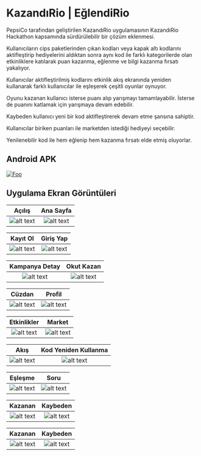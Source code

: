 # KazandıRio | EğlendiRio

PepsiCo tarafından geliştirilen KazandıRio uygulamasının KazandıRio Hackathon kapsamında sürdürülebilir bir çözüm eklenmesi.

Kullanıcıların cips paketlerinden çıkan kodları veya kapak altı kodlarını aktifleştirip hediyelerini aldıktan sonra aynı kod ile farklı kategorilerde olan etkinliklere katılarak puan kazanma, eğlenme ve bilgi kazanma fırsatı yakalıyor.

Kullanıcılar aktifleştirilmiş kodlarını etkinlik akış ekranında yeniden kullanarak farklı kullanıcılar ile eşleşerek çeşitli oyunlar oynuyor.

Oyunu kazanan kullanıcı isterse puanı alıp yarışmayı tamamlayabilir. İsterse de puanını katlamak için yarışmaya devam edebilir.

Kaybeden kullanıcı yeni bir kod aktifleştirerek devam etme şansına sahiptir.

Kullanıcılar biriken puanları ile marketden istediği hediyeyi seçebilir.

Yenilenebilir kod ile hem eğlenip hem kazanma fırsatı elde etmiş oluyorlar.

## Android APK

[![Foo](/screenshot/android.png)](https://drive.google.com/file/d/1UWC6wghJ1uj-WjxRvmWLn5Jg-4BSV4M3/view?usp=sharing)

## Uygulama Ekran Görüntüleri

Açılış             |  Ana Sayfa
:-------------------------:|:-------------------------:
![alt text](/screenshot/splash.png "Açılış") | ![alt text](/screenshot/home.png "Market")

Kayıt Ol             |  Giriş Yap
:-------------------------:|:-------------------------:
![alt text](/screenshot/register.png "Kayıt Ol") | ![alt text](/screenshot/login.png "Giriş Yap")

Kampanya Detay             |  Okut Kazan
:-------------------------:|:-------------------------:
![alt text](/screenshot/campaignDetail.png "Kampanya Detay ") | ![alt text](/screenshot/codeRedeem.png "Okut Kazan")

Cüzdan                     |  Profil
:-------------------------:|:-------------------------:
![alt text](/screenshot/wallet.png "Cüzdan") | ![alt text](/screenshot/profile.png "Profil")

Etkinlikler          |  Market
:-------------------------:|:-------------------------:
![alt text](/screenshot/events.png "Etkinlikler") | ![alt text](/screenshot/market.png "Market")

Akış             |  Kod Yeniden Kullanma
:-------------------------:|:-------------------------:
![alt text](/screenshot/flow.png "Akış") | ![alt text](/screenshot/code.png "Kod")

Eşleşme             |  Soru
:-------------------------:|:-------------------------:
![alt text](/screenshot/vs.png "Eşleşme") | ![alt text](/screenshot/question.png "Soru")

Kazanan             |  Kaybeden
:-------------------------:|:-------------------------:
![alt text](/screenshot/win.png "Kazanan") | ![alt text](/screenshot/lose.png "Kaybeden")

Kazanan             |  Kaybeden
:-------------------------:|:-------------------------:
![alt text](/screenshot/leaderboard.png "Kazanan") | ![alt text](/screenshot/leaderboard.png "Kaybeden")
